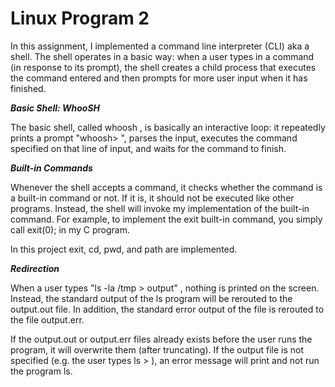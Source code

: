 # Linux Program 2

In this assignment, I implemented a command line interpreter (CLI) aka a shell. The shell operates in a basic way: when a user types in a command (in response to its prompt), the shell creates a child process that executes the command entered and then prompts for more user input when it has finished.

***Basic Shell: WhooSH***

The basic shell, called whoosh , is basically an interactive loop: it repeatedly prints a prompt "whoosh> ", parses the input, executes the command specified on that line of input, and waits for the command to finish.

***Built-in Commands***

Whenever the shell accepts a command, it checks whether the command is a built-in command or not. If it is, it should not be executed like other programs. Instead, the shell will invoke my implementation of the built-in command. For example, to implement the exit built-in command, you simply call exit(0); in my C program.

In this project exit, cd, pwd, and path are implemented.

***Redirection***

When a user types "ls -la /tmp > output" , nothing is printed on the screen. Instead, the standard output of the ls program will be rerouted to the output.out file. In addition, the standard error output of the file is rerouted to the file output.err.

If the output.out or output.err files already exists before the user runs the program, it will overwrite them (after truncating). If the output file is not specified (e.g. the user types ls > ), an error message will print and not run the program ls.
